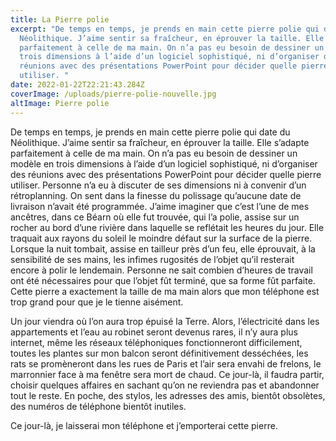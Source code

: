 ```yaml
---
title: La Pierre polie
excerpt: "De temps en temps, je prends en main cette pierre polie qui date du
  Néolithique. J’aime sentir sa fraîcheur, en éprouver la taille. Elle s’adapte
  parfaitement à celle de ma main. On n’a pas eu besoin de dessiner un modèle en
  trois dimensions à l’aide d’un logiciel sophistiqué, ni d’organiser des
  réunions avec des présentations PowerPoint pour décider quelle pierre
  utiliser. "
date: 2022-01-22T22:21:43.284Z
coverImage: /uploads/pierre-polie-nouvelle.jpg
altImage: Pierre polie
---
```

De temps en temps, je prends en main cette pierre polie qui date du Néolithique. J’aime sentir sa fraîcheur, en éprouver la taille. Elle s’adapte parfaitement à celle de ma main. On n’a pas eu besoin de dessiner un modèle en trois dimensions à l’aide d’un logiciel sophistiqué, ni d’organiser des réunions avec des présentations PowerPoint pour décider quelle pierre utiliser. Personne n’a eu à discuter de ses dimensions ni à convenir d’un rétroplanning. On sent dans la finesse du polissage qu’aucune date de livraison n’avait été programmée. J’aime imaginer que c’est l’une de mes ancêtres, dans ce Béarn où elle fut trouvée, qui l’a polie, assise sur un rocher au bord d’une rivière dans laquelle se reflétait les heures du jour. Elle traquait aux rayons du soleil le moindre défaut sur la surface de la pierre. Lorsque la nuit tombait, assise en tailleur près d’un feu, elle éprouvait, à la sensibilité de ses mains, les infimes rugosités de l’objet qu’il resterait encore à polir le lendemain. Personne ne sait combien d’heures de travail ont été nécessaires pour que l’objet fût terminé, que sa forme fût parfaite. Cette pierre a exactement la taille de ma main alors que mon téléphone est trop grand pour que je le tienne aisément.

Un jour viendra où l’on aura trop épuisé la Terre. Alors, l’électricité dans les appartements et l’eau au robinet seront devenus rares, il n’y aura plus internet, même les réseaux téléphoniques fonctionneront difficilement, toutes les plantes sur mon balcon seront définitivement desséchées, les rats se promèneront dans les rues de Paris et l’air sera envahi de frelons, le marronnier face à ma fenêtre sera mort de chaud. Ce jour-là, il faudra partir, choisir quelques affaires en sachant qu’on ne reviendra pas et abandonner tout le reste. En poche, des stylos, les adresses des amis, bientôt obsolètes, des numéros de téléphone bientôt inutiles. 

Ce jour-là, je laisserai mon téléphone et j’emporterai cette pierre.
